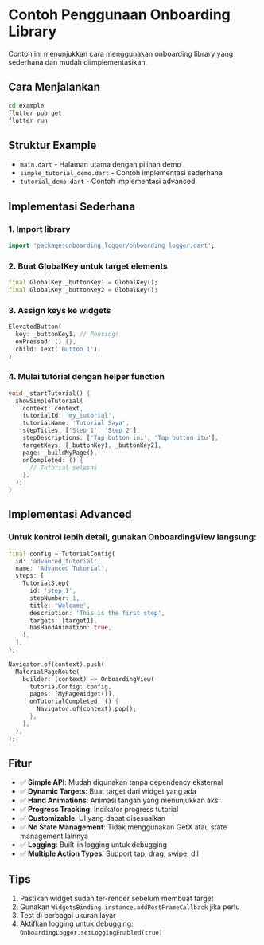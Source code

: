 # Contoh Penggunaan Onboarding Library

Contoh ini menunjukkan cara menggunakan onboarding library yang sederhana dan mudah diimplementasikan.

## Cara Menjalankan

```bash
cd example
flutter pub get
flutter run
```

## Struktur Example

- `main.dart` - Halaman utama dengan pilihan demo
- `simple_tutorial_demo.dart` - Contoh implementasi sederhana
- `tutorial_demo.dart` - Contoh implementasi advanced

## Implementasi Sederhana

### 1. Import library

```dart
import 'package:onboarding_logger/onboarding_logger.dart';
```

### 2. Buat GlobalKey untuk target elements

```dart
final GlobalKey _buttonKey1 = GlobalKey();
final GlobalKey _buttonKey2 = GlobalKey();
```

### 3. Assign keys ke widgets

```dart
ElevatedButton(
  key: _buttonKey1, // Penting!
  onPressed: () {},
  child: Text('Button 1'),
)
```

### 4. Mulai tutorial dengan helper function

```dart
void _startTutorial() {
  showSimpleTutorial(
    context: context,
    tutorialId: 'my_tutorial',
    tutorialName: 'Tutorial Saya',
    stepTitles: ['Step 1', 'Step 2'],
    stepDescriptions: ['Tap button ini', 'Tap button itu'],
    targetKeys: [_buttonKey1, _buttonKey2],
    page: _buildMyPage(),
    onCompleted: () {
      // Tutorial selesai
    },
  );
}
```

## Implementasi Advanced

### Untuk kontrol lebih detail, gunakan OnboardingView langsung:

```dart
final config = TutorialConfig(
  id: 'advanced_tutorial',
  name: 'Advanced Tutorial',
  steps: [
    TutorialStep(
      id: 'step_1',
      stepNumber: 1,
      title: 'Welcome',
      description: 'This is the first step',
      targets: [target1],
      hasHandAnimation: true,
    ),
  ],
);

Navigator.of(context).push(
  MaterialPageRoute(
    builder: (context) => OnboardingView(
      tutorialConfig: config,
      pages: [MyPageWidget()],
      onTutorialCompleted: () {
        Navigator.of(context).pop();
      },
    ),
  ),
);
```

## Fitur

- ✅ **Simple API**: Mudah digunakan tanpa dependency eksternal
- ✅ **Dynamic Targets**: Buat target dari widget yang ada
- ✅ **Hand Animations**: Animasi tangan yang menunjukkan aksi
- ✅ **Progress Tracking**: Indikator progress tutorial
- ✅ **Customizable**: UI yang dapat disesuaikan
- ✅ **No State Management**: Tidak menggunakan GetX atau state management lainnya
- ✅ **Logging**: Built-in logging untuk debugging
- ✅ **Multiple Action Types**: Support tap, drag, swipe, dll

## Tips

1. Pastikan widget sudah ter-render sebelum membuat target
2. Gunakan `WidgetsBinding.instance.addPostFrameCallback` jika perlu
3. Test di berbagai ukuran layar
4. Aktifkan logging untuk debugging: `OnboardingLogger.setLoggingEnabled(true)`
